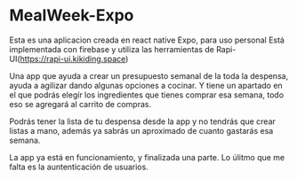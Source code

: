 # MealWeek-Expo

Esta es una aplicacion creada en react native Expo, para uso personal
Está implementada con firebase y utiliza las herramientas de Rapi-UI(https://rapi-ui.kikiding.space)

Una app que ayuda a crear un presupuesto semanal de la toda la despensa, ayuda a agilizar dando algunas opciones a cocinar.
Y tiene un apartado en el que podrás elegír los ingredientes que tienes comprar esa semana, todo eso se agregará al carrito de compras.

Podrás tener la lista de tu despensa desde la app y no tendrás que crear listas a mano, además ya sabrás un aproximado de cuanto
gastarás esa semana.

La app ya está en funcionamiento, y finalizada una parte. Lo úlitmo que me falta es la auntenticación de usuarios.
